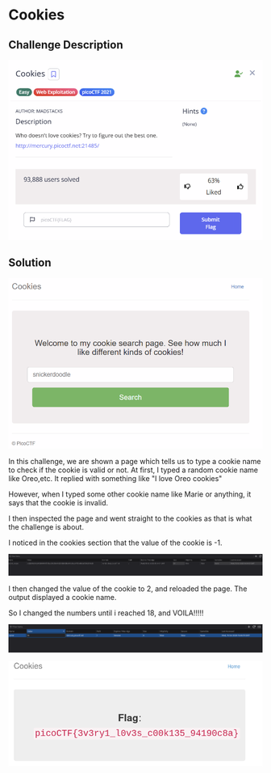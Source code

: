 # Cookies

## Challenge Description
![Challenge Description](images/Cookies_description.png)

## Solution
![start page](images/Cookies_start.png)

In this challenge, we are shown a page which tells us to type a cookie name to check if the cookie is valid or not. At first, I typed a random cookie name like Oreo,etc. It replied with something like "I love Oreo cookies"

However, when I typed some other cookie name like Marie or anything, it says that the cookie is invalid.

I then inspected the page and went straight to the cookies as that is what the challenge is about.

I noticed in the cookies section that the value of the cookie is -1.

![cookie_value](images/cookie_value.png)

I then changed the value of the cookie to 2, and reloaded the page. The output displayed a cookie name.

So I changed the numbers until i reached 18, and VOILA!!!!! 

![cookie_terminal](images/Cookies_terminal.png)

![cookie_flag](images/Cookies_flag.png)
